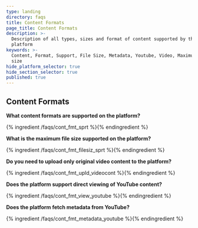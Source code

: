 ```yaml
---
type: landing
directory: faqs
title: Content Formats
page_title: Content Formats
description: >-
  Description of all types, sizes and format of content supported by the
  platform
keywords: >-
  Content, Format, Support, File Size, Metadata, Youtube, Video, Maximum File
  size 
hide_platform_selector: true
hide_section_selector: true
published: true
---
```

## Content Formats

**What content formats are supported on the platform?**

{% ingredient /faqs/cont_fmt_sprt %}{% endingredient %}

**What is the maximum file size supported on the platform?**

{% ingredient /faqs/cont_fmt_filesiz_sprt %}{% endingredient %}

**Do you need to upload only original video content to the platform?**

{% ingredient /faqs/cont_fmt_upld_videocont %}{% endingredient %}

**Does the platform support direct viewing of YouTube content?**

{% ingredient /faqs/cont_fmt_view_youtube %}{% endingredient %}

**Does the platform fetch metadata from YouTube?**

{% ingredient /faqs/cont_fmt_metadata_youtube %}{% endingredient %}
